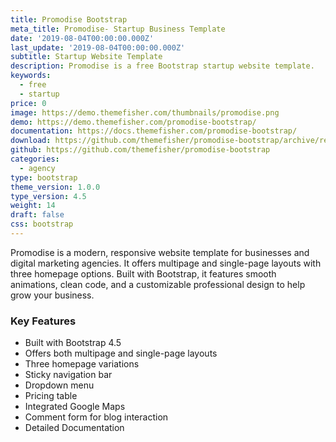 ```yaml
---
title: Promodise Bootstrap
meta_title: Promodise- Startup Business Template
date: '2019-08-04T00:00:00.000Z'
last_update: '2019-08-04T00:00:00.000Z'
subtitle: Startup Website Template
description: Promodise is a free Bootstrap startup website template.
keywords:
  - free
  - startup
price: 0
image: https://demo.themefisher.com/thumbnails/promodise.png
demo: https://demo.themefisher.com/promodise-bootstrap/
documentation: https://docs.themefisher.com/promodise-bootstrap/
download: https://github.com/themefisher/promodise-bootstrap/archive/refs/heads/main.zip
github: https://github.com/themefisher/promodise-bootstrap
categories:
  - agency
type: bootstrap
theme_version: 1.0.0
type_version: 4.5
weight: 14
draft: false
css: bootstrap
---
```

Promodise is a modern, responsive website template for businesses and digital marketing agencies. It offers multipage and single-page layouts with three homepage options. Built with Bootstrap, it features smooth animations, clean code, and a customizable professional design to help grow your business.

### Key Features

* Built with Bootstrap 4.5
* Offers both multipage and single-page layouts
* Three homepage variations
* Sticky navigation bar
* Dropdown menu
* Pricing table
* Integrated Google Maps
* Comment form for blog interaction
* Detailed Documentation
